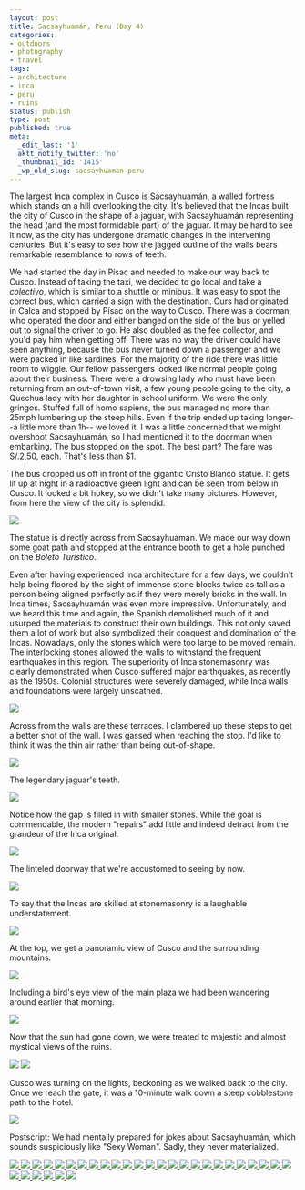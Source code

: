 ```yaml
---
layout: post
title: Sacsayhuamán, Peru (Day 4)
categories:
- outdoors
- photography
- travel
tags:
- architecture
- inca
- peru
- ruins
status: publish
type: post
published: true
meta:
  _edit_last: '1'
  aktt_notify_twitter: 'no'
  _thumbnail_id: '1415'
  _wp_old_slug: sacsayhuaman-peru
---
```

The largest Inca complex in Cusco is Sacsayhuamán, a walled fortress which stands on a hill overlooking the city.  It's believed that the Incas built the city of Cusco in the shape of a jaguar, with Sacsayhuamán representing the head (and the most formidable part) of the jaguar.  It may be hard to see it now, as the city has undergone dramatic changes in the intervening centuries.  But it's easy to see how the jagged outline of the walls bears remarkable resemblance to rows of teeth.

We had started the day in Písac and needed to make our way back to Cusco.  Instead of taking the taxi, we decided to go local and take a *colectivo*, which is similar to a shuttle or minibus.  It was easy to spot the correct bus, which carried a sign with the destination.  Ours had originated in Calca and stopped by Písac on the way to Cusco.  There was a doorman, who operated the door and either banged on the side of the bus or yelled out to signal the driver to go.  He also doubled as the fee collector, and you'd pay him when getting off.  There was no way the driver could have seen anything, because the bus never turned down a passenger and we were packed in like sardines.  For the majority of the ride there was little room to wiggle.  Our fellow passengers looked like normal people going about their business.  There were a drowsing lady who must have been returning from an out-of-town visit, a few young people going to the city, a Quechua lady with her daughter in school uniform.  We were the only gringos.  Stuffed full of homo sapiens, the bus managed no more than 25mph lumbering up the steep hills.  Even if the trip ended up taking longer--a little more than 1h-- we loved it.  I was a little concerned that we might overshoot Sacsayhuamán, so I had mentioned it to the doorman when embarking. The bus stopped on the spot.  The best part?  The fare was S/.2,50, each. That's less than $1.

The bus dropped us off in front of the gigantic Cristo Blanco statue.  It gets lit up at night in a radioactive green light and can be seen from below in Cusco.  It looked a bit hokey, so we didn't take many pictures.  However, from here the view of the city is splendid.

<img src='https://dl.dropboxusercontent.com/u/52804626/peru-sacsayhuaman/dsc_2097.jpg' />

The statue is directly across from Sacsayhuamán.  We made our way down some goat path and stopped at the entrance booth to get a hole punched on the *Boleto Turístico*.

Even after having experienced Inca architecture for a few days, we couldn't help being floored by the sight of immense stone blocks twice as tall as a person being aligned perfectly as if they were merely bricks in the wall.  In Inca times, Sacsayhuamán was even more impressive.  Unfortunately, and we heard this time and again, the Spanish demolished much of it and usurped the materials to construct their own buildings. This not only saved them a lot of work but also symbolized their conquest and domination of the Incas.  Nowadays, only the stones which were too large to be moved remain. The interlocking stones allowed the walls to withstand the frequent earthquakes in this region.  The superiority of Inca stonemasonry was clearly demonstrated when Cusco suffered major earthquakes, as recently as the 1950s.  Colonial structures were severely damaged, while Inca walls and foundations were largely unscathed.

<img src='https://dl.dropboxusercontent.com/u/52804626/peru-sacsayhuaman/dsc_2151.jpg' />

Across from the walls are these terraces.  I clambered up these steps to get a better shot of the wall.  I was gassed when reaching the stop.  I'd like to think it was the thin air rather than being out-of-shape.

<img src='https://dl.dropboxusercontent.com/u/52804626/peru-sacsayhuaman/dsc_2131.jpg' />

The legendary jaguar's teeth.

<img src='https://dl.dropboxusercontent.com/u/52804626/peru-sacsayhuaman/dsc_2138.jpg' />

Notice how the gap is filled in with smaller stones. While the goal is commendable,  the modern "repairs" add little and indeed detract from the grandeur of the Inca original.

<img src='https://dl.dropboxusercontent.com/u/52804626/peru-sacsayhuaman/dsc_2154.jpg' />

The linteled doorway that we're accustomed to seeing by now.

<img src='https://dl.dropboxusercontent.com/u/52804626/peru-sacsayhuaman/dsc_2158.jpg' />

To say that the Incas are skilled at stonemasonry is a laughable understatement.

<img src='https://dl.dropboxusercontent.com/u/52804626/peru-sacsayhuaman/dsc_2163.jpg' />

At the top, we get a panoramic view of Cusco and the surrounding mountains.

<img src='https://dl.dropboxusercontent.com/u/52804626/peru-sacsayhuaman/dsc_2196.jpg' />

Including a bird's eye view of the main plaza we had been wandering around earlier that morning.

<img src='https://dl.dropboxusercontent.com/u/52804626/peru-sacsayhuaman/dsc_2199.jpg' />

Now that the sun had gone down, we were treated to majestic and almost mystical views of the ruins.

<img src='https://dl.dropboxusercontent.com/u/52804626/peru-sacsayhuaman/dsc_2211.jpg' />

<img src='https://dl.dropboxusercontent.com/u/52804626/peru-sacsayhuaman/dsc_2218.jpg' />

Cusco was turning on the lights, beckoning as we walked back to the city.  Once we reach the gate, it was a 10-minute walk down a steep cobblestone path to the hotel.

<img src='https://dl.dropboxusercontent.com/u/52804626/peru-sacsayhuaman/dsc_2229.jpg' />

Postscript: We had mentally prepared for jokes about Sacsayhuamán, which sounds suspiciously like "Sexy Woman".  Sadly, they never materialized.

<!-- Darkbox -->
<div class="darkbox">
<a href="https://dl.dropboxusercontent.com/u/52804626/peru-sacsayhuaman/dsc_2092.jpg" data-darkbox="peru-sacsayhuaman">
  <img src="https://dl.dropboxusercontent.com/u/52804626/peru-sacsayhuaman/thumbs/dsc_2092.jpg" />
</a>
<a href="https://dl.dropboxusercontent.com/u/52804626/peru-sacsayhuaman/dsc_2093.jpg" data-darkbox="peru-sacsayhuaman">
  <img src="https://dl.dropboxusercontent.com/u/52804626/peru-sacsayhuaman/thumbs/dsc_2093.jpg" />
</a>
<a href="https://dl.dropboxusercontent.com/u/52804626/peru-sacsayhuaman/dsc_2096.jpg" data-darkbox="peru-sacsayhuaman">
  <img src="https://dl.dropboxusercontent.com/u/52804626/peru-sacsayhuaman/thumbs/dsc_2096.jpg" />
</a>
<a href="https://dl.dropboxusercontent.com/u/52804626/peru-sacsayhuaman/dsc_2097.jpg" data-darkbox="peru-sacsayhuaman">
  <img src="https://dl.dropboxusercontent.com/u/52804626/peru-sacsayhuaman/thumbs/dsc_2097.jpg" />
</a>
<a href="https://dl.dropboxusercontent.com/u/52804626/peru-sacsayhuaman/dsc_2102.jpg" data-darkbox="peru-sacsayhuaman">
  <img src="https://dl.dropboxusercontent.com/u/52804626/peru-sacsayhuaman/thumbs/dsc_2102.jpg" />
</a>
<a href="https://dl.dropboxusercontent.com/u/52804626/peru-sacsayhuaman/dsc_2126.jpg" data-darkbox="peru-sacsayhuaman">
  <img src="https://dl.dropboxusercontent.com/u/52804626/peru-sacsayhuaman/thumbs/dsc_2126.jpg" />
</a>
<a href="https://dl.dropboxusercontent.com/u/52804626/peru-sacsayhuaman/dsc_2131.jpg" data-darkbox="peru-sacsayhuaman">
  <img src="https://dl.dropboxusercontent.com/u/52804626/peru-sacsayhuaman/thumbs/dsc_2131.jpg" />
</a>
<a href="https://dl.dropboxusercontent.com/u/52804626/peru-sacsayhuaman/dsc_2132.jpg" data-darkbox="peru-sacsayhuaman">
  <img src="https://dl.dropboxusercontent.com/u/52804626/peru-sacsayhuaman/thumbs/dsc_2132.jpg" />
</a>
<a href="https://dl.dropboxusercontent.com/u/52804626/peru-sacsayhuaman/dsc_2133.jpg" data-darkbox="peru-sacsayhuaman">
  <img src="https://dl.dropboxusercontent.com/u/52804626/peru-sacsayhuaman/thumbs/dsc_2133.jpg" />
</a>
<a href="https://dl.dropboxusercontent.com/u/52804626/peru-sacsayhuaman/dsc_2138.jpg" data-darkbox="peru-sacsayhuaman">
  <img src="https://dl.dropboxusercontent.com/u/52804626/peru-sacsayhuaman/thumbs/dsc_2138.jpg" />
</a>
<a href="https://dl.dropboxusercontent.com/u/52804626/peru-sacsayhuaman/dsc_2140.jpg" data-darkbox="peru-sacsayhuaman">
  <img src="https://dl.dropboxusercontent.com/u/52804626/peru-sacsayhuaman/thumbs/dsc_2140.jpg" />
</a>
<a href="https://dl.dropboxusercontent.com/u/52804626/peru-sacsayhuaman/dsc_2146.jpg" data-darkbox="peru-sacsayhuaman">
  <img src="https://dl.dropboxusercontent.com/u/52804626/peru-sacsayhuaman/thumbs/dsc_2146.jpg" />
</a>
<a href="https://dl.dropboxusercontent.com/u/52804626/peru-sacsayhuaman/dsc_2148.jpg" data-darkbox="peru-sacsayhuaman">
  <img src="https://dl.dropboxusercontent.com/u/52804626/peru-sacsayhuaman/thumbs/dsc_2148.jpg" />
</a>
<a href="https://dl.dropboxusercontent.com/u/52804626/peru-sacsayhuaman/dsc_2151.jpg" data-darkbox="peru-sacsayhuaman">
  <img src="https://dl.dropboxusercontent.com/u/52804626/peru-sacsayhuaman/thumbs/dsc_2151.jpg" />
</a>
<a href="https://dl.dropboxusercontent.com/u/52804626/peru-sacsayhuaman/dsc_2154.jpg" data-darkbox="peru-sacsayhuaman">
  <img src="https://dl.dropboxusercontent.com/u/52804626/peru-sacsayhuaman/thumbs/dsc_2154.jpg" />
</a>
<a href="https://dl.dropboxusercontent.com/u/52804626/peru-sacsayhuaman/dsc_2155.jpg" data-darkbox="peru-sacsayhuaman">
  <img src="https://dl.dropboxusercontent.com/u/52804626/peru-sacsayhuaman/thumbs/dsc_2155.jpg" />
</a>
<a href="https://dl.dropboxusercontent.com/u/52804626/peru-sacsayhuaman/dsc_2158.jpg" data-darkbox="peru-sacsayhuaman">
  <img src="https://dl.dropboxusercontent.com/u/52804626/peru-sacsayhuaman/thumbs/dsc_2158.jpg" />
</a>
<a href="https://dl.dropboxusercontent.com/u/52804626/peru-sacsayhuaman/dsc_2160.jpg" data-darkbox="peru-sacsayhuaman">
  <img src="https://dl.dropboxusercontent.com/u/52804626/peru-sacsayhuaman/thumbs/dsc_2160.jpg" />
</a>
<a href="https://dl.dropboxusercontent.com/u/52804626/peru-sacsayhuaman/dsc_2163.jpg" data-darkbox="peru-sacsayhuaman">
  <img src="https://dl.dropboxusercontent.com/u/52804626/peru-sacsayhuaman/thumbs/dsc_2163.jpg" />
</a>
<a href="https://dl.dropboxusercontent.com/u/52804626/peru-sacsayhuaman/dsc_2186.jpg" data-darkbox="peru-sacsayhuaman">
  <img src="https://dl.dropboxusercontent.com/u/52804626/peru-sacsayhuaman/thumbs/dsc_2186.jpg" />
</a>
<a href="https://dl.dropboxusercontent.com/u/52804626/peru-sacsayhuaman/dsc_2196.jpg" data-darkbox="peru-sacsayhuaman">
  <img src="https://dl.dropboxusercontent.com/u/52804626/peru-sacsayhuaman/thumbs/dsc_2196.jpg" />
</a>
<a href="https://dl.dropboxusercontent.com/u/52804626/peru-sacsayhuaman/dsc_2199.jpg" data-darkbox="peru-sacsayhuaman">
  <img src="https://dl.dropboxusercontent.com/u/52804626/peru-sacsayhuaman/thumbs/dsc_2199.jpg" />
</a>
<a href="https://dl.dropboxusercontent.com/u/52804626/peru-sacsayhuaman/dsc_2202.jpg" data-darkbox="peru-sacsayhuaman">
  <img src="https://dl.dropboxusercontent.com/u/52804626/peru-sacsayhuaman/thumbs/dsc_2202.jpg" />
</a>
<a href="https://dl.dropboxusercontent.com/u/52804626/peru-sacsayhuaman/dsc_2204.jpg" data-darkbox="peru-sacsayhuaman">
  <img src="https://dl.dropboxusercontent.com/u/52804626/peru-sacsayhuaman/thumbs/dsc_2204.jpg" />
</a>
<a href="https://dl.dropboxusercontent.com/u/52804626/peru-sacsayhuaman/dsc_2205.jpg" data-darkbox="peru-sacsayhuaman">
  <img src="https://dl.dropboxusercontent.com/u/52804626/peru-sacsayhuaman/thumbs/dsc_2205.jpg" />
</a>
<a href="https://dl.dropboxusercontent.com/u/52804626/peru-sacsayhuaman/dsc_2207.jpg" data-darkbox="peru-sacsayhuaman">
  <img src="https://dl.dropboxusercontent.com/u/52804626/peru-sacsayhuaman/thumbs/dsc_2207.jpg" />
</a>
<a href="https://dl.dropboxusercontent.com/u/52804626/peru-sacsayhuaman/dsc_2210.jpg" data-darkbox="peru-sacsayhuaman">
  <img src="https://dl.dropboxusercontent.com/u/52804626/peru-sacsayhuaman/thumbs/dsc_2210.jpg" />
</a>
<a href="https://dl.dropboxusercontent.com/u/52804626/peru-sacsayhuaman/dsc_2211.jpg" data-darkbox="peru-sacsayhuaman">
  <img src="https://dl.dropboxusercontent.com/u/52804626/peru-sacsayhuaman/thumbs/dsc_2211.jpg" />
</a>
<a href="https://dl.dropboxusercontent.com/u/52804626/peru-sacsayhuaman/dsc_2216.jpg" data-darkbox="peru-sacsayhuaman">
  <img src="https://dl.dropboxusercontent.com/u/52804626/peru-sacsayhuaman/thumbs/dsc_2216.jpg" />
</a>
<a href="https://dl.dropboxusercontent.com/u/52804626/peru-sacsayhuaman/dsc_2218.jpg" data-darkbox="peru-sacsayhuaman">
  <img src="https://dl.dropboxusercontent.com/u/52804626/peru-sacsayhuaman/thumbs/dsc_2218.jpg" />
</a>
<a href="https://dl.dropboxusercontent.com/u/52804626/peru-sacsayhuaman/dsc_2229.jpg" data-darkbox="peru-sacsayhuaman">
  <img src="https://dl.dropboxusercontent.com/u/52804626/peru-sacsayhuaman/thumbs/dsc_2229.jpg" />
</a>

</div>
<!-- End darkbox -->